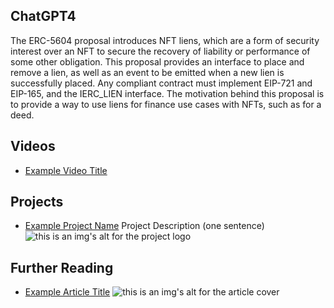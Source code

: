 ## ChatGPT4

The ERC-5604 proposal introduces NFT liens, which are a form of security interest over an NFT to secure the recovery of liability or performance of some other obligation. This proposal provides an interface to place and remove a lien, as well as an event to be emitted when a new lien is successfully placed. Any compliant contract must implement EIP-721 and EIP-165, and the IERC_LIEN interface. The motivation behind this proposal is to provide a way to use liens for finance use cases with NFTs, such as for a deed.

## Videos

- [Example Video Title](https://www.youtube.com/watch?v=TDGq4aeevgY)

## Projects

- [Example Project Name](https://xxxx.xxx/xxxxx) Project Description (one sentence) ![this is an img's alt for the project logo](https://xxxx.xxx/project-logo.xxx)

## Further Reading

- [Example Article Title](https://xxxx.xxx/xxxxx) ![this is an img's alt for the article cover](https://xxxx.xxx/article-cover.xxx)
